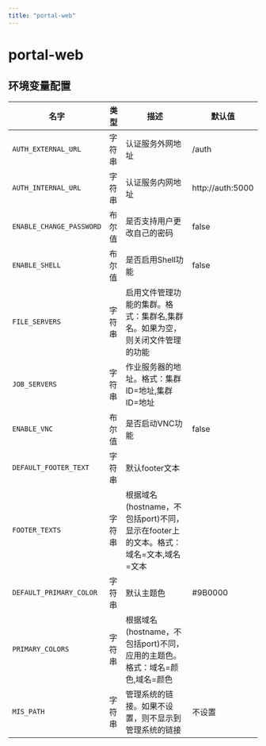 ```yaml
---
title: "portal-web"
---
```


# portal-web

## 环境变量配置



<!-- ENV TABLE START -->

| 名字 | 类型 | 描述 | 默认值 |
| -- | -- | -- | -- |
|`AUTH_EXTERNAL_URL`|字符串|认证服务外网地址|/auth|
|`AUTH_INTERNAL_URL`|字符串|认证服务内网地址|http://auth:5000|
|`ENABLE_CHANGE_PASSWORD`|布尔值|是否支持用户更改自己的密码|false|
|`ENABLE_SHELL`|布尔值|是否启用Shell功能|false|
|`FILE_SERVERS`|字符串|启用文件管理功能的集群。格式：集群名,集群名。如果为空，则关闭文件管理的功能||
|`JOB_SERVERS`|字符串|作业服务器的地址。格式：集群ID=地址,集群ID=地址||
|`ENABLE_VNC`|布尔值|是否启动VNC功能|false|
|`DEFAULT_FOOTER_TEXT`|字符串|默认footer文本||
|`FOOTER_TEXTS`|字符串|根据域名(hostname，不包括port)不同，显示在footer上的文本。格式：域名=文本,域名=文本||
|`DEFAULT_PRIMARY_COLOR`|字符串|默认主题色|#9B0000|
|`PRIMARY_COLORS`|字符串|根据域名(hostname，不包括port)不同，应用的主题色。格式：域名=颜色,域名=颜色||
|`MIS_PATH`|字符串|管理系统的链接。如果不设置，则不显示到管理系统的链接|不设置|

<!-- ENV TABLE END -->



